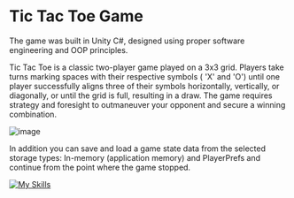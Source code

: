 # Tic Tac Toe Game
The game was built in Unity C#, designed using proper software engineering and OOP principles.

Tic Tac Toe is a classic two-player game played on a 3x3 grid. Players take turns marking spaces with their respective symbols ( 'X' and 'O') until one player successfully aligns three of their symbols horizontally, vertically, or diagonally, or until the grid is full, resulting in a draw. The game requires strategy and foresight to outmaneuver your opponent and secure a winning combination.

![image](https://github.com/hadartayar/TicTacToeUnityGame/assets/49910770/ae73ef32-6e07-4fec-9d80-5f19f2f15269)


In addition you can save and load a game state data from
the selected storage types: In-memory (application memory) and PlayerPrefs and continue from the point where the game stopped.


[![My Skills](https://skillicons.dev/icons?i=unity,cs)](https://skillicons.dev)
